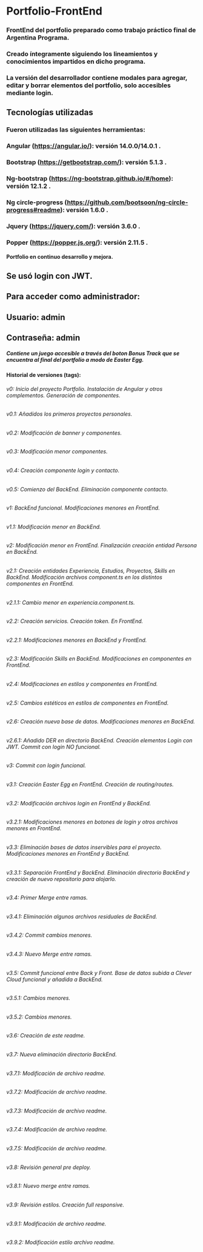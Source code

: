 # Portfolio-FrontEnd

### FrontEnd del portfolio preparado como trabajo práctico final de Argentina Programa. 
### Creado íntegramente siguiendo los lineamientos y conocimientos impartidos en dicho programa.
### La versión del desarrollador contiene modales para agregar, editar y borrar elementos del portfolio, solo accesibles mediante login.

## Tecnologías utilizadas

### Fueron utilizadas las siguientes herramientas:

### Angular (https://angular.io/): versión 14.0.0/14.0.1 .
### Bootstrap (https://getbootstrap.com/): versión 5.1.3 .
### Ng-bootstrap (https://ng-bootstrap.github.io/#/home): versión 12.1.2 .
### Ng circle-progress (https://github.com/bootsoon/ng-circle-progress#readme): versión 1.6.0 .
### Jquery (https://jquery.com/): versión 3.6.0 .
### Popper (https://popper.js.org/): versión 2.11.5 .

#### Portfolio en continuo desarrollo y mejora. 

## Se usó login con JWT. 

## Para acceder como administrador:
## Usuario: admin
## Contraseña: admin

##### Contiene un juego accesible a través del boton Bonus Track que se encuentra al final del portfolio a modo de Easter Egg.

#### Historial de versiones (tags):

###### v0: Inicio del proyecto Portfolio. Instalación de Angular y otros complementos. Generación de componentes.
###### v0.1: Añadidos los primeros proyectos personales.
###### v0.2: Modificación de banner y componentes.
###### v0.3: Modificación menor componentes.
###### v0.4: Creación componente login y contacto.
###### v0.5: Comienzo del BackEnd. Eliminación componente contacto.
###### v1: BackEnd funcional. Modificaciones menores en FrontEnd.
###### v1.1: Modificación menor en BackEnd.
###### v2: Modificación menor en FrontEnd. Finalización creación entidad Persona en BackEnd.
###### v2.1: Creación entidades Experiencia, Estudios, Proyectos, Skills en BackEnd. Modificación archivos component.ts en los distintos componentes en FrontEnd.
###### v2.1.1: Cambio menor en experiencia.component.ts.
###### v2.2: Creación servicios. Creación token. En FrontEnd.
###### v2.2.1: Modificaciones menores en BackEnd y FrontEnd.
###### v2.3: Modificación Skills en BackEnd. Modificaciones en componentes en FrontEnd.
###### v2.4: Modificaciones en estilos y componentes en FrontEnd.
###### v2.5: Cambios estéticos en estilos de componentes en FrontEnd.
###### v2.6: Creación nueva base de datos. Modificaciones menores en BackEnd.
###### v2.6.1: Añadido DER en directorio BackEnd. Creación elementos Login con JWT. Commit con login NO funcional.
###### v3: Commit con login funcional.
###### v3.1: Creación Easter Egg en FrontEnd. Creación de routing/routes. 
###### v3.2: Modificación archivos login en FrontEnd y BackEnd.
###### v3.2.1: Modificaciones menores en botones de login y otros archivos menores en FrontEnd.
###### v3.3: Eliminación bases de datos inservibles para el proyecto. Modificaciones menores en FrontEnd y BackEnd.
###### v3.3.1: Separación FrontEnd y BackEnd. Eliminación directorio BackEnd y creación de nuevo repositorio para alojarlo.
###### v3.4: Primer Merge entre ramas.
###### v3.4.1: Eliminación algunos archivos residuales de BackEnd.
###### v3.4.2: Commit cambios menores.
###### v3.4.3: Nuevo Merge entre ramas.
###### v3.5: Commit funcional entre Back y Front. Base de datos subida a Clever Cloud funcional y añadida a BackEnd.
###### v3.5.1: Cambios menores.
###### v3.5.2: Cambios menores.
###### v3.6: Creación de este readme.
###### v3.7: Nueva eliminación directorio BackEnd.
###### v3.7.1: Modificación de archivo readme.
###### v3.7.2: Modificación de archivo readme.
###### v3.7.3: Modificación de archivo readme.
###### v3.7.4: Modificación de archivo readme.
###### v3.7.5: Modificación de archivo readme.
###### v3.8: Revisión general pre deploy.
###### v3.8.1: Nuevo merge entre ramas.
###### v3.9: Revisión estilos. Creación full responsive.
###### v3.9.1: Modificación de archivo readme.
###### v3.9.2: Modificación estilo archivo readme.

